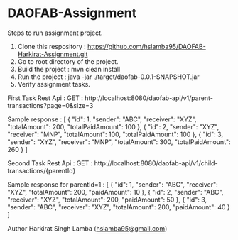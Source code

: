 # DAOFAB-Assignment

Steps to run assignment project.

1. Clone this respository : https://github.com/hslamba95/DAOFAB-Harkirat-Assignment.git
2. Go to root directory of the project.
3. Build the project : mvn clean install
4. Run the project : java -jar ./target/daofab-0.0.1-SNAPSHOT.jar
5. Verify assignment tasks.

First Task Rest Api : GET : http://localhost:8080/daofab-api/v1/parent-transactions?page=0&size=3

Sample response :
[
{
"id": 1,
"sender": "ABC",
"receiver": "XYZ",
"totalAmount": 200,
"totalPaidAmount": 100
},
{
"id": 2,
"sender": "XYZ",
"receiver": "MNP",
"totalAmount": 100,
"totalPaidAmount": 100
},
{
"id": 3,
"sender": "XYZ",
"receiver": "MNP",
"totalAmount": 300,
"totalPaidAmount": 260
}
]

Second Task Rest Api : GET : http://localhost:8080/daofab-api/v1/child-transactions/{parentId}

Sample response for parentId=1 :
[
{
"id": 1,
"sender": "ABC",
"receiver": "XYZ",
"totalAmount": 200,
"paidAmount": 10
},
{
"id": 2,
"sender": "ABC",
"receiver": "XYZ",
"totalAmount": 200,
"paidAmount": 50
},
{
"id": 3,
"sender": "ABC",
"receiver": "XYZ",
"totalAmount": 200,
"paidAmount": 40
}
]

Author
Harkirat Singh Lamba (hslamba95@gmail.com)
